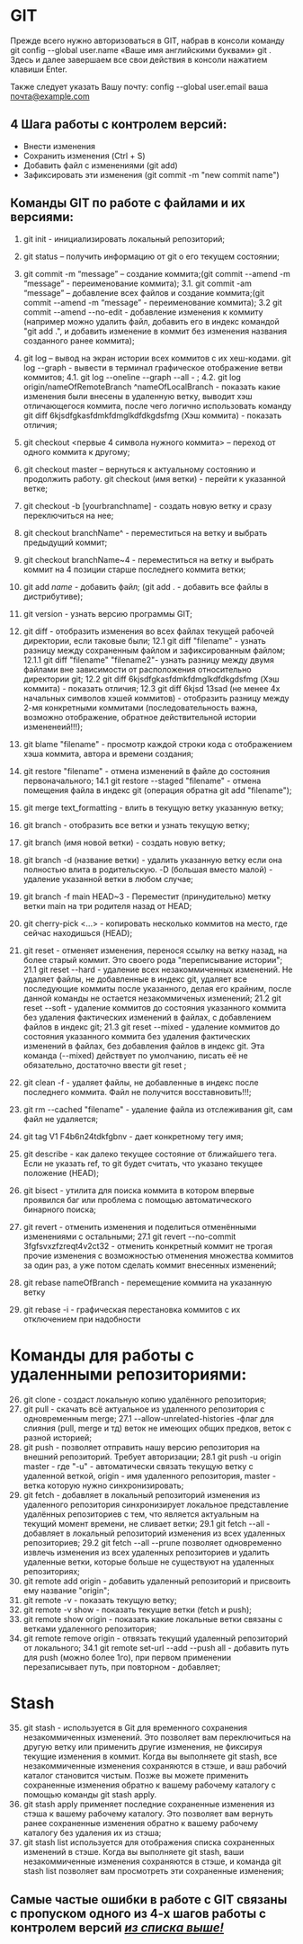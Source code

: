 # GIT

Прежде всего нужно авторизоваться в GIT, набрав в консоли команду git config --global user.name «Ваше имя английскими буквами» git . Здесь и далее завершаем все свои действия в консоли нажатием клавиши Enter.

Также следует указать Вашу почту: config --global user.email ваша почта@example.com

## 4 Шага работы с контролем версий:

- Внести изменения
- Сохранить изменения (Ctrl + S)
- Добавить файл с изменениями (git add)
- Зафиксировать эти изменения (git commit -m "new commit name")

## Команды GIT по работе с файлами и их версиями:

1. git init - инициализировать локальный репозиторий;
2. git status – получить информацию от git о его текущем состоянии;
3. git commit -m “message” – создание коммита;(git commit --amend -m “message” - переименование коммита);
   3.1. git commit -am “message” – добавление всех файлов и создание коммита;(git commit --amend -m “message” - переименование коммита);
   3.2 git commit --amend --no-edit - добавление изменения к коммиту (например можно удалить файл, добавить его в индекс командой "git add .", и добавить изменение в коммит без изменения названия созданного ранее коммита);
4. git log – вывод на экран истории всех коммитов с их хеш-кодами. git log --graph - вывести в терминал графическое отображение ветви коммитов;
   4.1. git log --oneline --graph --all - ;
   4.2. git log origin/nameOfRemoteBranch ^nameOfLocalBranch - показать какие изменения были внесены в удаленную ветку, выводит хэш отличающегося коммита, после чего логично использовать команду git diff 6kjsdfgkasfdmkfdmglkdfdkgdsfmg (Хэш коммита) - показать отличия;
5. git checkout <первые 4 символа нужного коммита> – переход от одного коммита к другому;
6. git checkout master – вернуться к актуальному состоянию и продолжить работу. git checkout (имя ветки) - перейти к указанной ветке;
7. git checkout -b [yourbranchname] - создать новую ветку и сразу переключиться на нее;
8. git checkout branchName^ - переместиться на ветку и выбрать предыдущий коммит;
9. git checkout branchName~4 - переместиться на ветку и выбрать коммит на 4 позиции старше последнего коммита ветки;
10. git add _name_ - добавить файл; (git add . - добавить все файлы в дистрибутиве);
11. git version - узнать версию программы GIT;
12. git diff - отобразить изменения во всех файлах текущей рабочей директории, если таковые были;
    12.1 git diff "filename" - узнать разницу между сохраненным файлом и зафиксированным файлом;
    12.1.1 git diff "filename" "filename2"- узнать разницу между двумя файлами вне зависимости от расположения относительно директории git;
    12.2 git diff 6kjsdfgkasfdmkfdmglkdfdkgdsfmg (Хэш коммита) - показать отличия;
    12.3 git diff 6kjsd 13sad (не менее 4х начальных символов хэшей коммитов) - отобразить разницу между 2-мя конкретными коммитами (последовательность важна, возможно отображение, обратное действительной истории измененеий!!!);
13. git blame "filename" - просмотр каждой строки кода с отображением хэша коммита, автора и времени создания;
14. git restore "filename" - отмена изменений в файле до состояния первоначального;
    14.1 git restore --staged "filename" - отмена помещения файла в индекс git (операция обратна git add "filename");
15. git merge text_formatting - влить в текущую ветку указанную ветку;
16. git branch - отобразить все ветки и узнать текущую ветку;
17. git branch (имя новой ветки) - создать новую ветку;
18. git branch -d (название ветки) - удалить указанную ветку если она полностью влита в родительскую. -D (большая вместо малой) - удаление указанной ветки в любом случае;
19. git branch -f main HEAD~3 - Переместит (принудительно) метку ветки main на три родителя назад от HEAD;
20. git cherry-pick <Commit1> <Commit2> <...> - копировать несколько коммитов на место, где сейчас находишься (HEAD);
21. git reset - отменяет изменения, перенося ссылку на ветку назад, на более старый коммит. Это своего рода "переписывание истории";
    21.1 git reset --hard <commit> - удаление всех незакоммиченных изменений. Не удаляет файлы, не добавленные в индекс git, удаляет все последующие коммиты после указанного, делая его крайним, после данной команды не остается незакоммиченых изменений;
    21.2 git reset --soft <commit> - удаление коммитов до состояния указанного коммита без удаления фактических изменений в файлах, с добавлением файлов в индекс git;
    21.3 git reset --mixed <commit> - удаление коммитов до состояния указанного коммита без удаления фактических изменений в файлах, без добавления файлов в индекс git. Эта команда (--mixed) действует по умолчанию, писать её не обязательно, достаточно ввести git reset <commit>;
22. git clean -f - удаляет файлы, не добавленные в индекс после последнего коммита. Файл не получится восставновить!!!;
23. git rm --cached "filename" - удаление файла из отслеживания git, сам файл не удаляется;
24. git tag V1 F4b6n24tdkfgbnv - дает конкретному тегу имя;
25. git describe <ref> - как далеко текущее состояние от ближайшего тега. Если не указать ref, то git будет считать, что указано текущее положение (HEAD);
26. git bisect - утилита для поиска коммита в котором впервые проявился баг или проблема с помощью автоматического бинарного поиска;

27. git revert - отменить изменения и поделиться отменёнными изменениями с остальными;
    27.1 git revert --no-commit 3fgfsvxzfzreqt4v2ct32 - отменить конкретный коммит не трогая прочие изменения с возможностью отменения множества коммитов за один раз, а уже потом сделать коммит внесенных изменений;
28. git rebase nameOfBranch - перемещение коммита на указанную ветку
29. git rebase -i - графическая перестановка коммитов с их отключением при надобности

# Команды для работы с удаленными репозиториями:

26. git clone - создаст локальную копию удалённого репозитория;
27. git pull - скачать всё актуальное из удаленного репозитория с одновременным merge;
    27.1 --allow-unrelated-histories -флаг для слияния (pull, merge и тд) веток не имеющих общих предков, веток с разной историей;
28. git push - позволяет отправить нашу версию репозитория на внешний репозиторий. Требует авторизации;
    28.1 git push -u origin master - где "-u" - автоматически связать текущую ветку с удаленной веткой, origin - имя удаленного репозитория, master - ветка которую нужно синхронизировать;
29. git fetch - добавляет в локальный репозиторий изменения из удаленного репозитория синхронизирует локальное представление удалённых репозиториев с тем, что является актуальным на текущий момент времени, не сливает ветки;
    29.1 git fetch --all - добавляет в локальный репозиторий изменения из всех удаленных репозиториев;
    29.2 git fetch --all --prune позволяет одновременно извлечь изменения из всех удаленных репозиториев и удалить удаленные ветки, которые больше не существуют на удаленных репозиториях;
30. git remote add origin <URL> - добавить удаленный репозиторий и присвоить ему название "origin";
31. git remote -v - показать текущую ветку;
32. git remote -v show - показать текущие ветки (fetch и push);
33. git remote show origin - показать какие локальные ветки связаны с ветками удаленного репозитория;
34. git remote remove origin - отвязать текущий удаленный репозиторий от локального;
    34.1 git remote set-url --add --push all <URL> - добавить путь для push (можно более 1го), при первом применении перезаписывает путь, при повторном - добавляет;

# Stash

35. git stash - используется в Git для временного сохранения незакоммиченных изменений. Это позволяет вам переключиться на другую ветку или применить другие изменения, не фиксируя текущие изменения в коммит.
    Когда вы выполняете git stash, все незакоммиченные изменения сохраняются в стэше, и ваш рабочий каталог становится чистым. Позже вы можете применить сохраненные изменения обратно к вашему рабочему каталогу с помощью команды git stash apply.
36. git stash apply применяет последние сохраненные изменения из стэша к вашему рабочему каталогу. Это позволяет вам вернуть ранее сохраненные изменения обратно к вашему рабочему каталогу без удаления их из стэша;
37. git stash list используется для отображения списка сохраненных изменений в стэше. Когда вы выполняете git stash, ваши незакоммиченные изменения сохраняются в стэше, и команда git stash list позволяет вам просмотреть эти сохраненные изменения;

## Самые частые ошибки в работе с GIT связаны с пропуском одного из 4-х шагов работы с контролем версий [_из списка выше!_](#4-шага-работы-с-контролем-версий)

